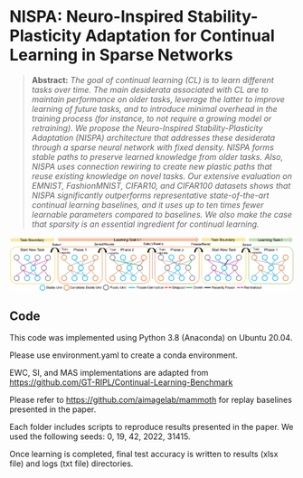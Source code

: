 # NISPA: Neuro-Inspired Stability-Plasticity Adaptation for Continual Learning in Sparse Networks


> **Abstract:** *The goal of  continual learning (CL)  is to learn different tasks over time. The main desiderata associated with CL are to maintain performance on older tasks, leverage the latter to improve learning of future tasks, and to introduce minimal overhead in the training process (for instance, to not require a growing model or retraining). We propose the Neuro-Inspired Stability-Plasticity Adaptation (NISPA) architecture that addresses these desiderata through a sparse neural network with fixed density. NISPA forms stable paths to preserve learned knowledge from older tasks. Also, NISPA uses connection rewiring to create new plastic paths that reuse existing knowledge on novel tasks. Our extensive evaluation on EMNIST, FashionMNIST, CIFAR10, and CIFAR100 datasets shows that NISPA significantly outperforms representative state-of-the-art continual learning baselines, and it uses up to ten times fewer learnable parameters compared to baselines. We also make the case that sparsity is an essential ingredient for continual learning.*

![NISPA](main_figure.png)

## Code
This code was implemented using Python 3.8 (Anaconda) on Ubuntu 20.04.

Please use environment.yaml to create a conda environment.

EWC, SI, and MAS implementations are adapted from https://github.com/GT-RIPL/Continual-Learning-Benchmark

Please refer to https://github.com/aimagelab/mammoth for replay baselines presented in the paper. 

Each folder includes scripts to reproduce results presented in the paper. We used the following seeds: 0, 19, 42, 2022, 31415.

Once learning is completed, final test accuracy is written to results (xlsx file) and logs (txt file) directories.